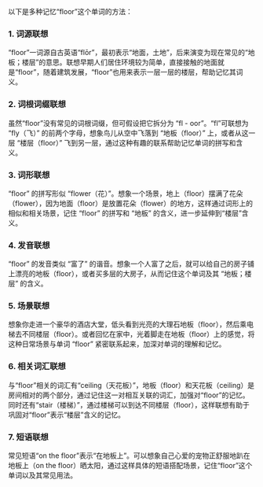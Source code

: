以下是多种记忆“floor”这个单词的方法：

### 1. 词源联想
“floor”一词源自古英语“flōr”，最初表示“地面，土地”，后来演变为现在常见的“地板；楼层”的意思。联想早期人们居住环境较为简单，直接接触的地面就是“floor”，随着建筑发展，“floor”也用来表示一层一层的楼层，帮助记忆其词义。

### 2. 词根词缀联想
虽然“floor”没有常见的词根词缀，但可假设把它拆分为 “fl - oor”。“fl”可联想为 “fly（飞）” 的前两个字母，想象鸟儿从空中飞落到 “地板（floor）” 上，或者从这一层 “楼层（floor）” 飞到另一层，通过这种有趣的联系帮助记忆单词的拼写和含义。

### 3. 词形联想
“floor” 的拼写形似 “flower（花）”。想象一个场景，地上（floor）摆满了花朵（flower），因为地面（floor）是放置花朵（flower）的地方，这样通过词形上的相似和相关场景，记住 “floor” 的拼写和 “地板” 的含义，进一步延伸到“楼层”含义。

### 4. 发音联想
“floor” 的发音类似 “富了” 的谐音。想象一个人富了之后，就可以给自己的房子铺上漂亮的地板（floor），或者买多层的大房子，从而记住这个单词及其 “地板；楼层” 的含义。

### 5. 场景联想
想象你走进一个豪华的酒店大堂，低头看到光亮的大理石地板（floor），然后乘电梯去不同楼层（floor）。或者回忆在家中，光着脚走在地板（floor）上的感觉，将这种日常场景与单词 “floor” 紧密联系起来，加深对单词的理解和记忆。

### 6. 相关词汇联想
与“floor”相关的词汇有“ceiling（天花板）”，地板（floor）和天花板（ceiling）是房间相对的两个部分，通过记住这一对相互关联的词汇，加强对“floor”的记忆。同时还有“stair（楼梯）”，通过楼梯可以到达不同楼层（floor），这样联想有助于巩固对“floor”表示“楼层”含义的记忆。

### 7. 短语联想
常见短语“on the floor”表示“在地板上”。可以想象自己心爱的宠物正舒服地趴在地板上（on the floor）晒太阳，通过这样具体的短语搭配场景，记住“floor”这个单词以及其常见用法。 